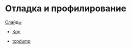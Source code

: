 # Отладка и профилирование

[Слайды](https://dbeliakov.github.io/mipt-industrial-programming/lectures/08/lecture.slide.html)

* [Код](code)

* [tcpdump](https://hackertarget.com/tcpdump-examples/)
